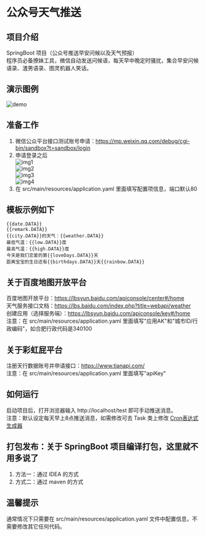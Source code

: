 # 公众号天气推送

## 项目介绍
SpringBoot 项目（公众号推送早安问候以及天气预报）  
程序员必备撩妹工具，微信自动发送问候语，每天早中晚定时骚扰，集合早安问候语录、渣男语录、图灵机器人笑话。 

## 演示图例
![demo](./img/demo.jpg) 

## 准备工作
1. 微信公众平台接口测试账号申请：https://mp.weixin.qq.com/debug/cgi-bin/sandbox?t=sandbox/login   
2. 申请登录之后  
![img1](./img/1.png)  
![img2](./img/2.png)  
![img3](./img/3.png)  
![img4](./img/4.png)  
3. 在 src/main/resources/application.yaml 里面填写配置项信息，端口默认80  

## 模板示例如下
```text
{{date.DATA}}
{{remark.DATA}}
{{city.DATA}}的天气：{{weather.DATA}}
最低气温：{{low.DATA}}度
最高气温：{{high.DATA}}度
今天是我们恋爱的第{{loveDays.DATA}}天
距离宝宝的生日还有{{birthdays.DATA}}天{{rainbow.DATA}}
```

## 关于百度地图开放平台
百度地图开放平台：https://lbsyun.baidu.com/apiconsole/center#/home  
天气服务接口文档：https://lbs.baidu.com/index.php?title=webapi/weather  
创建应用（选择服务端）：https://lbsyun.baidu.com/apiconsole/key#/home  
注意：在 src/main/resources/application.yaml 里面填写"应用AK"和"城市ID/行政编码"，如合肥行政代码是340100

## 关于彩虹屁平台
注册天行数据账号并申请接口：https://www.tianapi.com/  
注意：在 src/main/resources/application.yaml 里面填写"apiKey"  

## 如何运行
启动项目后，打开浏览器输入  http://localhost/test  即可手动推送消息。  
注意：默认设定每天早上8点推送消息，如需修改可去 Task 类上修改 [Cron表达式生成器](https://www.bejson.com/othertools/cron/)  

## 打包发布：关于 SpringBoot 项目编译打包，这里就不用多说了
1. 方法一：通过 IDEA 的方式  
2. 方式二：通过 maven 的方式

## 温馨提示
通常情况下只需要在 src/main/resources/application.yaml 文件中配置信息，不需要修改其它任何代码。
